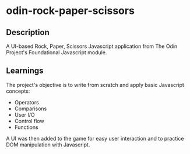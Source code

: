 # odin-rock-paper-scissors

## Description
A UI-based Rock, Paper, Scissors Javascript application from The Odin Project's Foundational Javascript module.

## Learnings
The project's objective is to write from scratch and apply basic Javascript concepts:
* Operators
* Comparisons
* User I/O
* Control flow
* Functions

A UI was then added to the game for easy user interaction and to practice DOM manipulation with Javascript.  